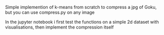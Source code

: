 Simple implemention of k-means from scratch to compress a jpg of Goku, but you can use compress.py on any image

In the jupyter notebook i first test the functions on a simple 2d dataset with visualisations, then implement the compression itself 


